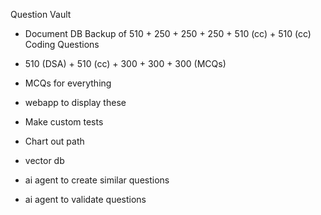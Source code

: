 Question Vault

- Document DB Backup of 510 + 250 + 250 + 250 + 510 (cc) + 510 (cc) Coding Questions
- 510 (DSA) + 510 (cc) + 300 + 300 + 300 (MCQs)
- MCQs for everything

- webapp to display these
- Make custom tests
- Chart out path

- vector db

- ai agent to create similar questions
- ai agent to validate questions
